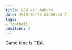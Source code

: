 ```yaml
---
title: LSU vs. Auburn
date: 2019-10-26 00:00:00 Z
tags:
- football
position: 3
---
```


Game time is TBA.